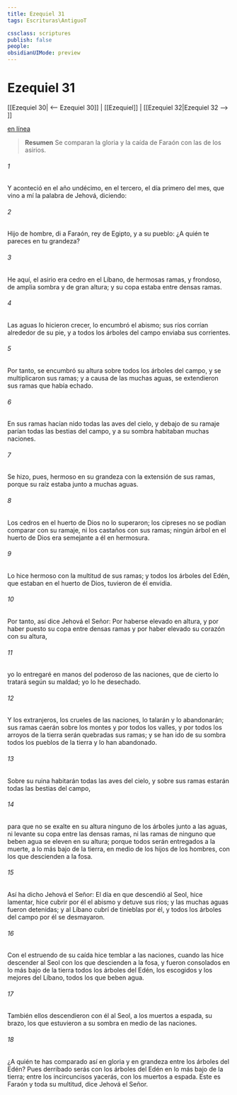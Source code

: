 ```yaml
---
title: Ezequiel 31
tags: Escrituras\AntiguoT

cssclass: scriptures
publish: false
people:
obsidianUIMode: preview
---
```


# Ezequiel 31
[[Ezequiel 30| <-- Ezequiel 30]] | [[Ezequiel]] | [[Ezequiel 32|Ezequiel 32 --> ]]

[en línea](https://churchofjesuschrist.org/study/scriptures/ot/ezek/31?lang=spa)

> __Resumen__
Se comparan la gloria y la caída de Faraón con las de los asirios.

###### 1 
Y aconteció en el año undécimo, en el  tercero, el día primero del mes, que vino a mí la palabra de Jehová, diciendo:

###### 2 
Hijo de hombre, di a Faraón, rey de Egipto, y a su pueblo: ¿A quién te pareces en tu grandeza?

###### 3 
He aquí, el asirio era cedro en el Líbano, de hermosas ramas, y frondoso, de amplia sombra y de gran altura; y su copa estaba entre densas ramas.

###### 4 
Las aguas lo hicieron crecer, lo encumbró el abismo; sus ríos corrían alrededor de su pie, y a todos los árboles del campo enviaba sus corrientes.

###### 5 
Por tanto, se encumbró su altura sobre todos los árboles del campo, y se multiplicaron sus ramas; y a causa de las muchas aguas, se extendieron sus ramas que había echado.

###### 6 
En sus ramas hacían nido todas las aves del cielo, y debajo de su ramaje parían todas las bestias del campo, y a su sombra habitaban muchas naciones.

###### 7 
Se hizo, pues, hermoso en su grandeza con la extensión de sus ramas, porque su raíz estaba junto a muchas aguas.

###### 8 
Los cedros en el huerto de Dios no lo superaron; los cipreses no se podían comparar con su ramaje, ni los castaños con sus ramas; ningún árbol en el huerto de Dios era semejante a él en hermosura.

###### 9 
Lo hice hermoso con la multitud de sus ramas; y todos los árboles del Edén, que estaban en el huerto de Dios, tuvieron de él envidia.

###### 10 
Por tanto, así dice Jehová el Señor: Por haberse elevado en altura, y por haber puesto su copa entre densas ramas y por haber elevado su corazón con su altura,

###### 11 
yo lo entregaré en manos del poderoso de las naciones, que de cierto lo tratará según su maldad; yo lo he desechado.

###### 12 
Y los extranjeros, los  crueles de las naciones, lo talarán y lo abandonarán; sus ramas caerán sobre los montes y por todos los valles, y por todos los arroyos de la tierra serán quebradas sus ramas; y se han ido de su sombra todos los pueblos de la tierra y lo han abandonado.

###### 13 
Sobre su ruina habitarán todas las aves del cielo, y sobre sus ramas estarán todas las bestias del campo,

###### 14 
para que no se exalte en su altura ninguno de los árboles junto a las aguas, ni levante su copa entre las densas ramas, ni las ramas de ninguno  que beben agua se eleven en su altura; porque todos serán entregados a la muerte, a lo más bajo de la tierra, en medio de los hijos de los hombres, con los que descienden a la fosa.

###### 15 
Así ha dicho Jehová el Señor: El día en que descendió al Seol, hice lamentar, hice cubrir por él el abismo y detuve sus ríos; y las muchas aguas fueron detenidas; y al Líbano cubrí de tinieblas por él, y todos los árboles del campo por él se desmayaron.

###### 16 
Con el estruendo de su caída hice temblar a las naciones, cuando las hice descender al Seol con los que descienden a la fosa, y fueron consolados en lo más bajo de la tierra todos los árboles del Edén, los escogidos y los mejores del Líbano, todos los que beben agua.

###### 17 
También ellos descendieron con él al Seol, a los muertos a espada,  su brazo, los que estuvieron a su sombra en medio de las naciones.

###### 18 
¿A quién te has comparado así en gloria y en grandeza entre los árboles del Edén? Pues derribado serás con los árboles del Edén en lo más bajo de la tierra; entre los incircuncisos yacerás, con los muertos a espada. Este es Faraón y toda su multitud, dice Jehová el Señor.

